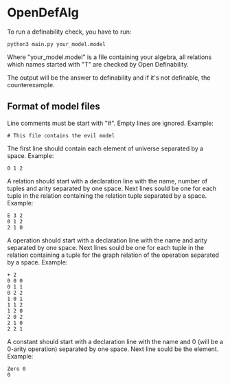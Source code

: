 # OpenDefAlg

To run a definability check, you have to run:

```python3 main.py your_model.model```

Where "your_model.model" is a file containing your algebra, all relations which names started with "T" are checked by Open Definability.

The output will be the answer to definability and if it's not definable, the counterexample.


## Format of model files

Line comments must be start with "#". Empty lines are ignored. Example:

```# This file contains the evil model```

The first line should contain each element of universe separated by a space. Example:

```0 1 2```

A relation should start with a declaration line with the name, number of tuples and arity separated by one space. Next lines sould be one for each tuple in the relation containing the relation tuple separated by a space. Example:

```
E 3 2
0 1 2
2 1 0
```

A operation should start with a declaration line with the name and arity separated by one space. Next lines sould be one for each tuple in the relation containing a tuple for the graph relation of the operation separated by a space. Example:

```
+ 2
0 0 0
0 1 1
0 2 2
1 0 1
1 1 2
1 2 0
2 0 2
2 1 0
2 2 1
```

A constant should start with a declaration line with the name and 0 (will be a 0-arity operation) separated by one space. Next line sould be the element. Example:

```
Zero 0
0
```
